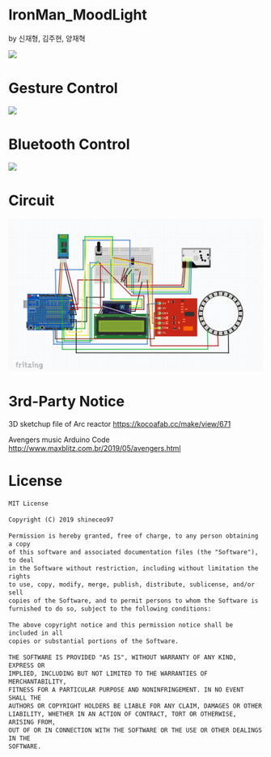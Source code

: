 # IronMan_MoodLight
by 신재형, 김주현, 양재혁


<img src="./READMESRC/sample_img.png" width = "50%">



# Gesture Control
<img src="./READMESRC/gesture.gif">

# Bluetooth Control
<img src="./READMESRC/bluetooth.gif">

# Circuit

![Circuit](./READMESRC/Circuit.png)

# 3rd-Party Notice

3D sketchup file of Arc reactor
https://kocoafab.cc/make/view/671


Avengers music Arduino Code
http://www.maxblitz.com.br/2019/05/avengers.html


# License
```
MIT License

Copyright (C) 2019 shineceo97

Permission is hereby granted, free of charge, to any person obtaining a copy
of this software and associated documentation files (the "Software"), to deal
in the Software without restriction, including without limitation the rights
to use, copy, modify, merge, publish, distribute, sublicense, and/or sell
copies of the Software, and to permit persons to whom the Software is
furnished to do so, subject to the following conditions:

The above copyright notice and this permission notice shall be included in all
copies or substantial portions of the Software.

THE SOFTWARE IS PROVIDED "AS IS", WITHOUT WARRANTY OF ANY KIND, EXPRESS OR
IMPLIED, INCLUDING BUT NOT LIMITED TO THE WARRANTIES OF MERCHANTABILITY,
FITNESS FOR A PARTICULAR PURPOSE AND NONINFRINGEMENT. IN NO EVENT SHALL THE
AUTHORS OR COPYRIGHT HOLDERS BE LIABLE FOR ANY CLAIM, DAMAGES OR OTHER
LIABILITY, WHETHER IN AN ACTION OF CONTRACT, TORT OR OTHERWISE, ARISING FROM,
OUT OF OR IN CONNECTION WITH THE SOFTWARE OR THE USE OR OTHER DEALINGS IN THE
SOFTWARE.
```


